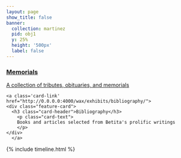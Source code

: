 ```yaml
---
layout: page
show_title: false
banner:
  collection: martinez
  pid: obj1
  y: 25%
  height: '500px'
  label: false
---
```


<div class="feature-cards-container">
<a class='card-link' href="http://0.0.0.0:4000/wax/exhibits/memorials/">
  <div class="feature-card">
    <h3 class="card-header">Memorials</h3>
      <p class="card-text">
      A collection of tributes, obituaries, and memorials
      </p>
    </div>
    </a>


    <a class='card-link' href="http://0.0.0.0:4000/wax/exhibits/bibliography/">
    <div class="feature-card">
      <h3 class="card-header">Bibliography</h3>
        <p class="card-text">
        Books and articles selected from Betita's prolific writings
        </p>
    </div>
      </a>
</div>
<div class='timeline-embed full-width'>
  <div class='timeline-inner'>
{% include timeline.html %}
  </div>
</div>
